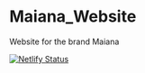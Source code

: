 # Maiana_Website
 Website for the brand Maiana

 [![Netlify Status](https://api.netlify.com/api/v1/badges/adaef753-fa16-4b41-b1e9-10eb0452f15d/deploy-status)](https://app.netlify.com/sites/maiana/deploys)
